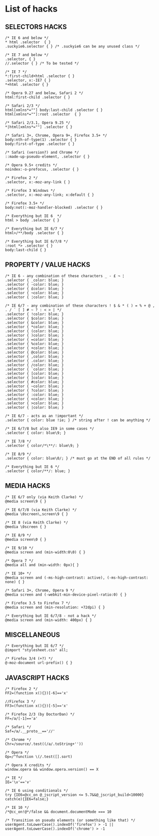 # List of hacks

## SELECTORS HACKS

	/* IE 6 and below */
	* html .selector  { }
	.suckyie6.selector { } /* .suckyie6 can be any unused class */
	
	/* IE 7 and below */
	.selector, { } 
	//.selector { } /* To be tested */
	 
	/* IE 7 */
	*:first-child+html .selector { } 
	.selector, x:-IE7 { } 
	*+html .selector { } 

	/* Opera 9.27 and below, Safari 2 */
	html:first-child .selector { }
	 
	/* Safari 2/3 */
	html[xmlns*=""] body:last-child .selector { }
	html[xmlns*=""]:root .selector  { }

	/* Safari 2/3.1, Opera 9.25 */
	*|html[xmlns*=""] .selector { }

	/* Safari 3+, Chrome, Opera 9+, Firefox 3.5+ */
	body:nth-of-type(1) .selector { }
	body:first-of-type .selector { }

	/* Safari (version?) and Chrome */
	::made-up-pseudo-element, .selector { }

	/* Opera 9.5+ credits */
	noindex:-o-prefocus, .selector { }

	/* Firefox 2 */
	.selector, x:-moz-any-link { }

	/* Firefox 3 Windows */
	.selector, x:-moz-any-link; x:default { }

	/* Firefox 3.5+ */
	body:not(:-moz-handler-blocked) .selector { }

	/* Everything but IE 6  */
	html > body .selector { }

	/* Everything but IE 6/7 */
	html>/**/body .selector { }

	/* Everything but IE 6/7/8 */
	:root *> .selector { }
	body:last-child { }


## PROPERTY / VALUE HACKS

	/* IE 6 - any combination of these characters _ - £ ¬ ¦ 
	.selector { _color: blue; }
	.selector { -color: blue; }
	.selector { £color: blue; }
	.selector { ¬color: blue; }
	.selector { ¦color: blue; }
	 
	/* IE 6/7 - any combination of these characters ! $ & * ( ) = % + @ , . / ` [ ] # ~ ? : < > | */
	.selector { !color: blue; }
	.selector { $color: blue; }
	.selector { &color: blue; }
	.selector { *color: blue; }
	.selector { (color: blue; }
	.selector { )color: blue; }
	.selector { =color: blue; }
	.selector { %color: blue; }
	.selector { +color: blue; }
	.selector { @color: blue; }
	.selector { ,color: blue; }
	.selector { .color: blue; }
	.selector { /color: blue; }
	.selector { `color: blue; }
	.selector { [color: blue; }
	.selector { ]color: blue; }
	.selector { #color: blue; }
	.selector { ~color: blue; }
	.selector { ?color: blue; }
	.selector { :color: blue; }
	.selector { <color: blue; }
	.selector { >color: blue; }
	.selector { |color: blue; }

	/* IE 6/7 - acts as an !important */
	.selector { color: blue !ie; } /* string after ! can be anything */
	 
	/* IE 6/7/8 but also IE9 in some cases */
	.selector { color: blue\9; }
	 
	/* IE 7/8 */
	.selector { color/*\**/: blue\9; }
	
	/* IE 8/9 */
	.selector { color: blue\0/; } /* must go at the END of all rules */

	/* Everything but IE 6 */
	.selector { color/**/: blue; }


## MEDIA HACKS

	/* IE 6/7 only (via Keith Clarke) */
	@media screen\9 { }
	 
	/* IE 6/7/8 (via Keith Clarke) */
	@media \0screen\,screen\9 { } 
	 
	/* IE 8 (via Keith Clarke) */
	@media \0screen { }
	 
	/* IE 8/9 */
	@media screen\0 { }

	/* IE 9/10 */
	@media screen and (min-width:0\0) { }

	/* Opera 7 */
	@media all and (min-width: 0px){ }

	/* IE 10+ */
	@media screen and (-ms-high-contrast: active), (-ms-high-contrast: none) { }

	/* Safari 3+, Chrome, Opera 9 */
	@media screen and (-webkit-min-device-pixel-ratio:0) { }

	/* Firefox 3.5 to Firefox 7 */
	@media screen and (min-resolution: +72dpi) { }

	/* Everything but IE 6/7/8 - not a hack */ 
	@media screen and (min-width: 400px) { }


## MISCELLANEOUS

	/* Everything but IE 6/7 */
	@import "stylesheet.css" all;

	/* Firefox 3/4 (+?) */
	@-moz-document url-prefix() { }



## JAVASCRIPT HACKS

	/* Firefox 2 */
	FF2=(function x(){})[-6]=='x'

	//Firefox 3 */ 
	FF3=(function x(){})[-5]=='x'

	/* Firefox 2/3 (by DoctorDan) */
	FF=/a/[-1]=='a'

	/* Safari */
	Saf=/a/.__proto__=='//'

	/* Chrome */
	Chr=/source/.test((/a/.toString+''))

	/* Opera */
	Op=/^function \(/.test([].sort)

	/* Opera X credits */
	window.opera && window.opera.version() == X

	/* IE */
	IE='\v'=='v'

	/* IE 6 using conditionals */
	try {IE6=@cc_on @_jscript_version <= 5.7&&@_jscript_build<10000} catch(e){IE6=false;}

	/* IE 10 */
	/*@cc_on!@*/false && document.documentMode === 10

	/* Transition on pseudo elements (or something like that) */
	userAgent.toLowerCase().indexOf('firefox') > -1 || userAgent.toLowerCase().indexOf('chrome') > -1